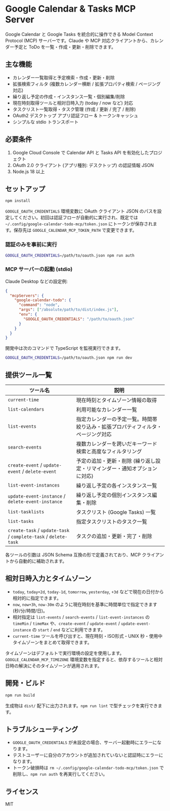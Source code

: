 # Google Calendar & Tasks MCP Server

Google Calendar と Google Tasks を統合的に操作できる Model Context Protocol (MCP) サーバーです。Claude や MCP 対応クライアントから、カレンダー予定と ToDo を一覧・作成・更新・削除できます。

## 主な機能

- カレンダー一覧取得と予定検索・作成・更新・削除
- 拡張検索フィルタ (複数カレンダー横断 / 拡張プロパティ検索 / ページング対応)
- 繰り返し予定の作成・インスタンス一覧・個別編集/削除
- 現在時刻取得ツールと相対日時入力 (today / now など) 対応
- タスクリスト一覧取得・タスク管理 (作成 / 更新 / 完了 / 削除)
- OAuth2 デスクトップ アプリ認証フロー & トークンキャッシュ
- シンプルな stdio トランスポート

## 必要条件

1. Google Cloud Console で Calendar API と Tasks API を有効化したプロジェクト
2. OAuth 2.0 クライアント (アプリ種別: デスクトップ) の認証情報 JSON
3. Node.js 18 以上

## セットアップ

```bash
npm install
```

`GOOGLE_OAUTH_CREDENTIALS` 環境変数に OAuth クライアント JSON のパスを設定してください。初回は認証フローが自動的に実行され、既定では `~/.config/google-calendar-todo-mcp/token.json` にトークンが保存されます。保存先は `GOOGLE_CALENDAR_MCP_TOKEN_PATH` で変更できます。

### 認証のみを事前に実行

```bash
GOOGLE_OAUTH_CREDENTIALS=/path/to/oauth.json npm run auth
```

### MCP サーバーの起動 (stdio)

Claude Desktop などの設定例:

```json
{
  "mcpServers": {
    "google-calendar-todo": {
      "command": "node",
      "args": ["/absolute/path/to/dist/index.js"],
      "env": {
        "GOOGLE_OAUTH_CREDENTIALS": "/path/to/oauth.json"
      }
    }
  }
}
```

開発中は次のコマンドで TypeScript を監視実行できます。

```bash
GOOGLE_OAUTH_CREDENTIALS=/path/to/oauth.json npm run dev
```

## 提供ツール一覧

| ツール名 | 説明 |
| --- | --- |
| `current-time` | 現在時刻とタイムゾーン情報の取得 |
| `list-calendars` | 利用可能なカレンダー一覧 |
| `list-events` | 指定カレンダーの予定一覧。時間帯絞り込み・拡張プロパティフィルタ・ページング対応 |
| `search-events` | 複数カレンダーを跨いだキーワード検索と高度なフィルタリング |
| `create-event` / `update-event` / `delete-event` | 予定の追加・更新・削除 (繰り返し設定・リマインダー・通知オプションに対応) |
| `list-event-instances` | 繰り返し予定の各インスタンス一覧 |
| `update-event-instance` / `delete-event-instance` | 繰り返し予定の個別インスタンス編集・削除 |
| `list-tasklists` | タスクリスト (Google Tasks) 一覧 |
| `list-tasks` | 指定タスクリストのタスク一覧 |
| `create-task` / `update-task` / `complete-task` / `delete-task` | タスクの追加・更新・完了・削除 |

各ツールの引数は JSON Schema 互換の形で定義されており、MCP クライアントから自動的に補助されます。

## 相対日時入力とタイムゾーン

- `today`, `today+2d`, `today-1d`, `tomorrow`, `yesterday`, `+3d` などで現在の日付から相対的に指定できます。
- `now`, `now+3h`, `now-30m` のように現在時刻を基準に時間単位で指定できます (秒/分/時間/日)。
- 相対指定は `list-events` / `search-events` / `list-event-instances` の `timeMin` / `timeMax` や、`create-event` / `update-event` / `update-event-instance` の `start` / `end` などに利用できます。
- `current-time` ツールを呼び出すと、現在時刻・ISO形式・UNIX 秒・使用中タイムゾーンをまとめて取得できます。

タイムゾーンはデフォルトで実行環境の設定を使用します。`GOOGLE_CALENDAR_MCP_TIMEZONE` 環境変数を指定すると、依存するツールと相対日時の解決にそのタイムゾーンが適用されます。

## 開発・ビルド

```bash
npm run build
```

生成物は `dist/` 配下に出力されます。`npm run lint` で型チェックを実行できます。

## トラブルシューティング

- `GOOGLE_OAUTH_CREDENTIALS` が未設定の場合、サーバー起動時にエラーになります。
- テストユーザーに自分のアカウントが追加されていないと認証時にエラーになります。
- トークン破損時は `rm ~/.config/google-calendar-todo-mcp/token.json` で削除し、`npm run auth` を再実行してください。

## ライセンス

MIT
